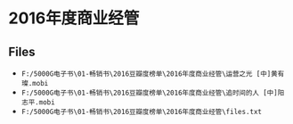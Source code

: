 # 2016年度商业经管

## Files

- `F:/5000G电子书\01-畅销书\2016豆瓣度榜单\2016年度商业经管\运营之光 [中]黄有璨.mobi`
- `F:/5000G电子书\01-畅销书\2016豆瓣度榜单\2016年度商业经管\追时间的人 [中]阳志平.mobi`
- `F:/5000G电子书\01-畅销书\2016豆瓣度榜单\2016年度商业经管\files.txt`
